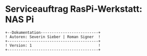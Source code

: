# Serviceauftrag RasPi-Werkstatt: NAS Pi
```
+--Dokumentation--------------------------+
! Autoren: Severin Sieber | Roman Signer  !
+-----------------------------------------+
! Version: 1                              !
+-----------------------------------------+
```